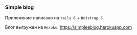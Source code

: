 ### Simple blog

Приложение написано на `rails 6` + `Botstrap 5`

Блог выгружен на `Heroku`: https://simpleeblog.herokuapp.com

